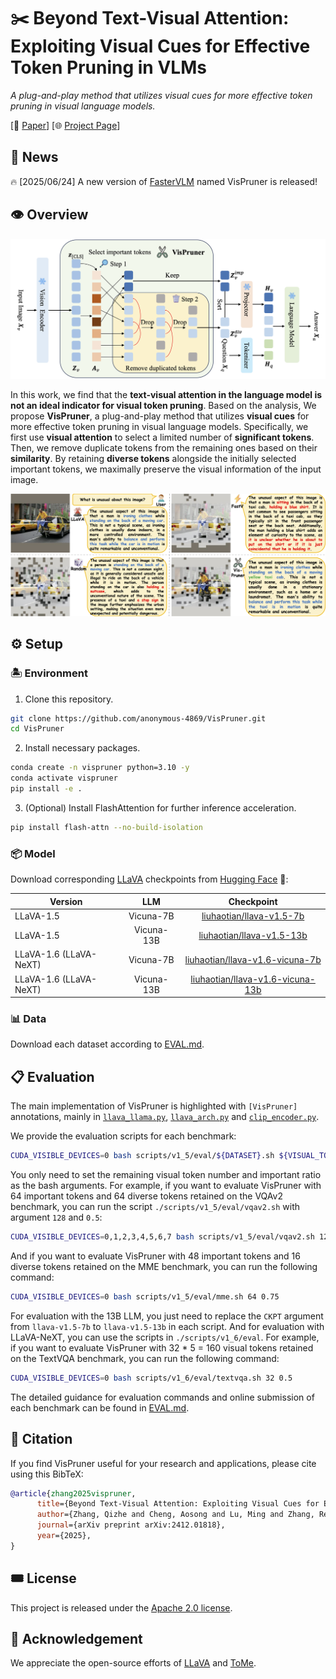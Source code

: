 # ✂️ Beyond Text-Visual Attention: Exploiting Visual Cues for Effective Token Pruning in VLMs

*A plug-and-play method that utilizes visual cues for more effective token pruning in visual language models.*

[📄 [Paper](https://arxiv.org/abs/2412.01818)] [🌐 [Project Page](https://theia4869.com/VisPruner)]

## 📰 News
🔥 [2025/06/24] A new version of [FasterVLM](https://github.com/Theia-4869/FasterVLM) named VisPruner is released!

## 👁️ Overview

![overview](assets/overview.png)

In this work, we find that the **text-visual attention in the language model is not an ideal indicator for visual token pruning**. Based on the analysis, We propose **VisPruner**, a plug-and-play method that utilizes **visual cues** for more effective token pruning in visual language models. Specifically, we first use **visual attention** to select a limited number of **significant tokens**. Then, we remove duplicate tokens from the remaining ones based on their **similarity**. By retaining **diverse tokens** alongside the initially selected important tokens, we maximally preserve the visual information of the input image.

![case](assets/case.png)

## ⚙️ Setup

### 🏝️ Environment

1. Clone this repository.
```bash
git clone https://github.com/anonymous-4869/VisPruner.git
cd VisPruner
```

2. Install necessary packages.
```bash
conda create -n vispruner python=3.10 -y
conda activate vispruner
pip install -e .
```

3. (Optional) Install FlashAttention for further inference acceleration.
```bash
pip install flash-attn --no-build-isolation
```

### 📦️ Model

Download corresponding [LLaVA](https://github.com/haotian-liu/LLaVA/blob/main/docs/MODEL_ZOO.md) checkpoints from [Hugging Face](https://huggingface.co/liuhaotian) 🤗:

| Version | LLM | Checkpoint |
|----------|:----------:|:-----------:|
| LLaVA-1.5 | Vicuna-7B | [liuhaotian/llava-v1.5-7b](https://huggingface.co/liuhaotian/llava-v1.5-7b) |
| LLaVA-1.5 | Vicuna-13B | [liuhaotian/llava-v1.5-13b](https://huggingface.co/liuhaotian/llava-v1.5-13b) |
| LLaVA-1.6 (LLaVA-NeXT) | Vicuna-7B | [liuhaotian/llava-v1.6-vicuna-7b](https://huggingface.co/liuhaotian/llava-v1.6-vicuna-7b) |
| LLaVA-1.6 (LLaVA-NeXT) | Vicuna-13B | [liuhaotian/llava-v1.6-vicuna-13b](https://huggingface.co/liuhaotian/llava-v1.6-vicuna-13b) |

### 📊 Data

Download each dataset according to [EVAL.md](EVAL.md).

## 📋️ Evaluation

The main implementation of VisPruner is highlighted with `[VisPruner]` annotations, mainly in [`llava_llama.py`](llava/model/language_model/llava_llama.py#L51), [`llava_arch.py`](llava/model/llava_arch.py#L140) and [`clip_encoder.py`](llava/model/multimodal_encoder/clip_encoder.py#L35).

We provide the evaluation scripts for each benchmark:
```bash
CUDA_VISIBLE_DEVICES=0 bash scripts/v1_5/eval/${DATASET}.sh ${VISUAL_TOKEN_NUMBER} ${IMPORTANT_RATIO}
```
You only need to set the remaining visual token number and important ratio as the bash arguments. For example, if you want to evaluate VisPruner with 64 important tokens and 64 diverse tokens retained on the VQAv2 benchmark, you can run the script `./scripts/v1_5/eval/vqav2.sh` with argument `128` and `0.5`:
```bash
CUDA_VISIBLE_DEVICES=0,1,2,3,4,5,6,7 bash scripts/v1_5/eval/vqav2.sh 128 0.5
```

And if you want to evaluate VisPruner with 48 important tokens and 16 diverse tokens retained on the MME benchmark, you can run the following command:
```bash
CUDA_VISIBLE_DEVICES=0 bash scripts/v1_5/eval/mme.sh 64 0.75
```

For evaluation with the 13B LLM, you just need to replace the `CKPT` argument from `llava-v1.5-7b` to `llava-v1.5-13b` in each script. And for evaluation with LLaVA-NeXT, you can use the scripts in `./scripts/v1_6/eval`. For example, if you want to evaluate VisPruner with 32 * 5 = 160 visual tokens retained on the TextVQA benchmark, you can run the following command:
```bash
CUDA_VISIBLE_DEVICES=0 bash scripts/v1_6/eval/textvqa.sh 32 0.5
```

The detailed guidance for evaluation commands and online submission of each benchmark can be found in [EVAL.md](EVAL.md).

## 🔖 Citation

If you find VisPruner useful for your research and applications, please cite using this BibTeX:
```bibtex
@article{zhang2025vispruner,
      title={Beyond Text-Visual Attention: Exploiting Visual Cues for Effective Token Pruning in VLMs}, 
      author={Zhang, Qizhe and Cheng, Aosong and Lu, Ming and Zhang, Renrui and Zhuo, Zhiyong and Cao, Jiajun and Guo, Shaobo and She, Qi and Zhang, Shanghang},
      journal={arXiv preprint arXiv:2412.01818},
      year={2025},
}
```

## 🎟️ License

This project is released under the [Apache 2.0 license](LICENSE).

## 🏅 Acknowledgement

We appreciate the open-source efforts of [LLaVA](https://github.com/haotian-liu/LLaVA) and [ToMe](https://github.com/facebookresearch/ToMe).